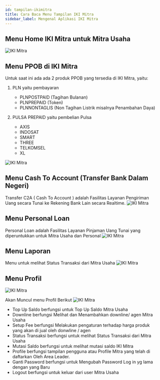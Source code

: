 ```yaml
---
id: tampilan-ikimitra
title: Cara Baca Menu Tampilan IKI Mitra
sidebar_label: Mengenal Aplikasi IKI Mitra
---
```

## Menu Home IKI Mitra untuk Mitra Usaha
![IKI Mitra](assets/02-home.png)

## Menu PPOB di IKI Mitra
Untuk saat ini ada ada 2 produk PPOB yang tersedia di IKI Mitra, yaitu:
1.	PLN yaitu  pembayaran
    - PLNPOSTPAID (Tagihan Bulanan)
    - PLNPREPAID (Token)
    - PLNNONTAGLIS (Non Tagihan Listrik misalnya Penambahan Daya)

2.	PULSA PREPAID yaitu pembelian Pulsa
    - AXIS
    - INDOSAT
    - SMART
    - THREE
    - TELKOMSEL
    - XL

![IKI Mitra](assets/02-ppob.png)

## Menu Cash To Account (Transfer Bank Dalam Negeri)
Transfer C2A ( Cash To Account )  adalah Fasilitas Layanan Pengiriman Uang secara Tunai  ke Rekening Bank Lain secara Realtime.
![IKI Mitra](assets/02-c2a.png)

## Menu Personal Loan
Personal Loan adalah Fasilitas Layanan Pinjaman  Uang  Tunai yang diperuntukkan untuk Mitra Usaha dan Personal
![IKI Mitra](assets/02-personal-loan.png)

## Menu Laporan 
Menu untuk melihat Status Transaksi dari Mitra Usaha
![IKI Mitra](assets/02-laporan.png)

## Menu Profil
![IKI Mitra](assets/02-profile.png)

Akan Muncul menu Profil Berikut
![IKI Mitra](assets/02-profile-menu.png)

- Top Up Saldo berfungsi untuk Top Up Saldo Mitra Usaha
- Downline berfungsi Melihat dan Menambahkan downline/ agen Mitra Usaha
- Setup Fee berfungsi Melakukan pengaturan terhadap harga produk yang akan di jual oleh donwline / agen
- Status Transaksi berfungsi untuk melihat Status Transaksi dari Mitra Usaha
- Mutasi Saldo berfungsi untuk melihat mutasi saldo IKI Mitra
- Profile berfungsi tampilan  pengguna atau Profile Mitra yang telah di daftarkan Oleh Area Leader.
- Ganti Password berfungsi untuk Mengubah Password Log in yg lama dengan yang Baru
- Logout berfungsi untuk keluar dari user Mitra Usaha

<script>
    setTimeout(()=>{
        let list = ['fixedHeaderContainer'];
        for (var itemClassName of list) {
            var item = document.getElementsByClassName(itemClassName)[0]
            item.parentNode.removeChild(item)
        }
        document.getElementsByClassName('navPusher')[0].style.paddingTop = 0;
    }, 0)
</script>